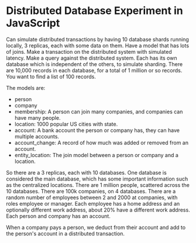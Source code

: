 
# Distributed Database Experiment in JavaScript

Can simulate distributed transactions by having 10 database shards running locally, 3 replicas, each with some data on them. Have a model that has lots of joins. Make a transaction on the distributed system with simulated latency. Make a query against the distributed system. Each has its own database which is independent of the others, to simulate sharding. There are 10,000 records in each database, for a total of 1 million or so records. You want to find a list of 100 records.

The models are:

- person
- company
- membership: A person can join many companies, and companies can have many people.
- location: 1000 popular US cities with state.
- account: A bank account the person or company has, they can have multiple accounts.
- account_change: A record of how much was added or removed from an account.
- entity_location: The join model between a person or company and a location.

So there are a 3 replicas, each with 10 databases. One database is considered the main database, which has some important information such as the centralized locations. There are 1 million people, scattered across the 10 databases. There are 100k companies, on 4 databases. There are a random number of employees between 2 and 2000 at companies, with roles employee or manager. Each employee has a home address and an optionally different work address, about 20% have a different work address. Each person and company has an account.

When a company pays a person, we deduct from their account and add to the person's account in a distributed transaction.
